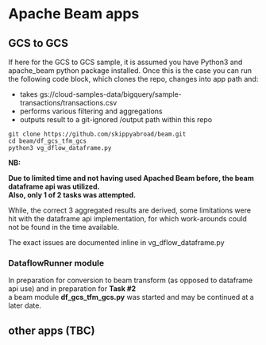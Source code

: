 # Apache Beam apps

## GCS to GCS

If here for the GCS to GCS sample, it is assumed you have Python3 and apache_beam python package installed.
Once this is the case you can run the following code block, which clones the repo, changes into app path and:
- takes gs://cloud-samples-data/bigquery/sample-transactions/transactions.csv
- performs various filtering and aggregations
- outputs result to a git-ignored /output path within this repo

```
git clone https://github.com/skippyabroad/beam.git
cd beam/df_gcs_tfm_gcs
python3 vg_dflow_dataframe.py
```

**NB:**   

**Due to limited time and not having used Apached Beam before, the beam dataframe api was utilized.**  
**Also, only 1 of 2 tasks was attempted.**

While, the correct 3 aggregated results are derived, some limitations were hit with the dataframe api implementation, for which work-arounds could not be found in the time available.

The exact issues are documented inline in vg_dflow_dataframe.py

### DataflowRunner module

In preparation for conversion to beam transform (as opposed to dataframe api use) and in preparation for **Task #2**  
a beam module **df_gcs_tfm_gcs.py** was started and may be continued at a later date.


## other apps (TBC)